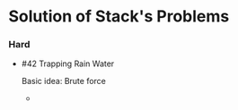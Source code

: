 # Solution of Stack's Problems

### Hard

- \#42 Trapping Rain Water

  Basic idea: Brute force

  - 